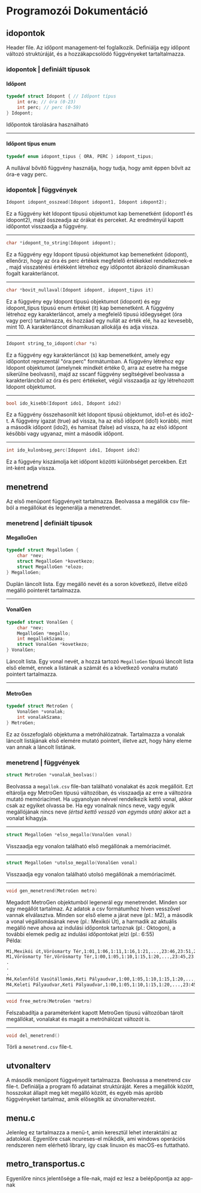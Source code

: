 # Programozói Dokumentáció

## idopontok

Header file. Az időpont management-tel foglalkozik. Definiálja egy időpont változó struktúráját, és a hozzákapcsolódó függvényeket tartaltalmazza.

### idopontok | definiált típusok

#### Időpont

```c
typedef struct Idopont { // Időpont típus
    int ora; // óra (0-23)
    int perc; // perc (0-59)
} Idopont;
```

Időpontok tárolására használható

---

#### Időpont típus enum

```c
typedef enum idopont_tipus { ORA, PERC } idopont_tipus;
```

A nullával bővítő függvény használja, hogy tudja, hogy amit éppen bővít az óra-e vagy perc.

### idopontok | függvények

```c
Idopont idopont_osszead(Idopont idopont1, Idopont idopont2);
```

Ez a függvény két Idopont típusú objektumot kap bemenetként (idopont1 és idopont2), majd összeadja az órákat és perceket. Az eredményül kapott időpontot visszaadja a függvény.

---

```c
char *idopont_to_string(Idopont idopont);
```

Ez a függvény egy Idopont típusú objektumot kap bemenetként (idopont), ellenőrzi, hogy az óra és perc értékek megfelelő értékekkel rendelkeznek-e , majd visszatérési értékként létrehoz egy időpontot ábrázoló dinamikusan fogalt karakterláncot.

---

```c
char *bovit_nullaval(Idopont idopont, idopont_tipus it)
```

Ez a függvény egy Idopont típusú objektumot (idopont) és egy idopont_tipus típusú enum értéket (it) kap bemenetként. A függvény létrehoz egy karakterláncot, amely a megfelelő típusú időegységet (óra vagy perc) tartalmazza, és hozzáad egy nullát az érték elé, ha az kevesebb, mint 10. A karakterláncot dinamikusan allokálja és adja vissza.

---

```c
Idopont string_to_idopont(char *s)
```

Ez a függvény egy karakterláncot (s) kap bemenetként, amely egy időpontot reprezentál "óra:perc" formátumban. A függvény létrehoz egy Idopont objektumot (amelynek mindkét értéke 0, arra az esetre ha mégse sikerülne beolvasni), majd az sscanf függvény segítségével beolvassa a karakterláncból az óra és perc értékeket, végül visszaadja az így létrehozott Idopont objektumot.

---

```c
bool ido_kisebb(Idopont ido1, Idopont ido2)
```

Ez a függvény összehasonlít két Idopont típusú objektumot, ido1-et és ido2-t. A függvény igazat (true) ad vissza, ha az első időpont (ido1) korábbi, mint a második időpont (ido2), és hamisat (false) ad vissza, ha az első időpont későbbi vagy ugyanaz, mint a második időpont.

---

```c
int ido_kulonbseg_perc(Idopont ido1, Idopont ido2)
```

Ez a függvény kiszámolja két időpont közötti különbséget percekben. Ezt int-ként adja vissza.

## menetrend

Az első menüpont függvényeit tartalmazza. Beolvassa a megállók csv file-ból a megállókat és legenerálja a menetrendet.

### menetrend | definiált típusok

#### MegalloGen

```c
typedef struct MegalloGen {
    char *nev;
    struct MegalloGen *kovetkezo;
    struct MegalloGen *elozo;
} MegalloGen;
```

Duplán láncolt lista. Egy megálló nevét és a soron következő, illetve előző megálló pointerét tartalmazza.

---

#### VonalGen

```c
typedef struct VonalGen {
    char *nev;
    MegalloGen *megallo;
    int megallokSzama;
    struct VonalGen *kovetkezo;
} VonalGen;
```

Láncolt lista. Egy vonal nevét, a hozzá tartozó `MegalloGen` típusú láncolt lista első elemét, ennek a listának a számát és a következő vonalra mutató pointert tartalmazza.

---

#### MetroGen

```c
typedef struct MetroGen {
    VonalGen *vonalak;
    int vonalakSzama;
} MetroGen;
```

Ez az összefoglaló objektuma a metróhálózatnak. Tartalmazza a vonalak láncolt listájának első elemére mutató pointert, illetve azt, hogy hány eleme van annak a láncolt listának.

### menetrend | függvények

```c
struct MetroGen *vonalak_beolvas()
```

Beolvassa a `megallok.csv` file-ban található vonalakat és azok megállóit. Ezt eltárolja egy MetroGen típusú változóban, és visszaadja az erre a változóra mutató memóriacímet. Ha ugyanolyan névvel rendelkezik kettő vonal, akkor csak az egyiket olvassa be. Ha egy vonalnak nincs neve, vagy egyik megállójának nincs neve *(értsd kettő vessző van egymás után)* akkor azt a vonalat kihagyja.

---

```c
struct MegalloGen *elso_megallo(VonalGen vonal)
```

Visszaadja egy vonalon található első megállónak a memóriacímét.

---

```c
struct MegalloGen *utolso_megallo(VonalGen vonal)
```

Visszaadja egy vonalon található utolsó megállónak a memóriacímét.

---

```c
void gen_menetrend(MetroGen metro)
```

Megadott MetroGen objektumból legenerál egy menetrendet. Minden sor egy megállót tartalmaz. Az adatok a csv formátumhoz híven vesszővel vannak elválasztva. Minden sor első eleme a járat neve (pl.: M2), a második a vonal végállomásának neve (pl.: Mexikói Út), a harmadik az aktuális megálló neve ahova az indulási időpontok tartoznak (pl.: Oktogon), a további elemek pedig az indulási időpontokat jelzi (pl.: 6:55)  
Példa:

```txt
M1,Mexikói út,Vörösmarty Tér,1:01,1:06,1:11,1:16,1:21,...,23:46,23:51,23:56
M1,Vörösmarty Tér,Vörösmarty Tér,1:00,1:05,1:10,1:15,1:20,...,23:45,23:50,23:55
.
.
.
M4,Kelenföld Vasútállomás,Keti Pályaudvar,1:00,1:05,1:10,1:15,1:20,...,23:45,23:50,23:55
M4,Keleti Pályaudvar,Keti Pályaudvar,1:00,1:05,1:10,1:15,1:20,...,23:45,23:50,23:55
```

---

```c
void free_metro(MetroGen *metro)
```

Felszabadítja a paraméterként kapott MetroGen típusú változóban tárolt megállókat, vonalakat és magát a metróhálózat változót is.

---

```c
void del_menetrend()
```

Törli a `menetrend.csv` file-t.

## utvonalterv

A második menüpont függvényeit tartalmazza. Beolvassa a menetrend csv file-t. Definiálja a program fő adatainat struktúráját. Keres a megállók között, hosszokat állapít meg két megálló között, és egyéb más apróbb függvényeket tartalmaz, amik elősegítik az útvonaltervezést.

## menu.c

Jelenleg ez tartalmazza a menü-t, amin keresztül lehet interaktálni az adatokkal. Egyenlőre csak ncureses-el működik, ami windows operációs rendszeren nem elérhető library, így csak linuxon és macOS-es futtatható.

## metro_transportus.c

Egyenlőre nincs jelentősége a file-nak, majd ez lesz a belépőpontja az app-nak
